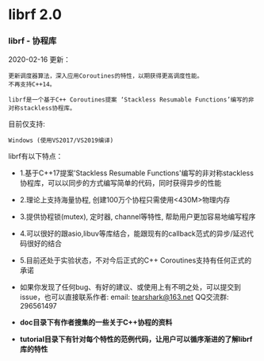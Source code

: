# librf 2.0

### librf  - 协程库

2020-02-16 更新：

    更新调度器算法，深入应用Coroutines的特性，以期获得更高调度性能。
    不再支持C++14。

    librf是一个基于C++ Coroutines提案 ‘Stackless Resumable Functions’编写的非对称stackless协程库。

目前仅支持:

    Windows (使用VS2017/VS2019编译)


librf有以下特点：

 *   1.基于C++17提案'Stackless Resumable Functions'编写的非对称stackless协程库，可以以同步的方式编写简单的代码，同时获得异步的性能
 *   2.理论上支持海量协程, 创建100万个协程只需使用<430M>物理内存
 *   3.提供协程锁(mutex), 定时器, channel等特性, 帮助用户更加容易地编写程序 
 *   4.可以很好的跟asio,libuv等库结合，能跟现有的callback范式的异步/延迟代码很好的结合
 *   5.目前还处于实验状态，不对今后正式的C++ Coroutines支持有任何正式的承诺

 *   如果你发现了任何bug、有好的建议、或使用上有不明之处，可以提交到issue，也可以直接联系作者:
      email: tearshark@163.net  QQ交流群: 296561497

 *   **doc目录下有作者搜集的一些关于C++协程的资料**
 *   **tutorial目录下有针对每个特性的范例代码，让用户可以循序渐进的了解librf库的特性**